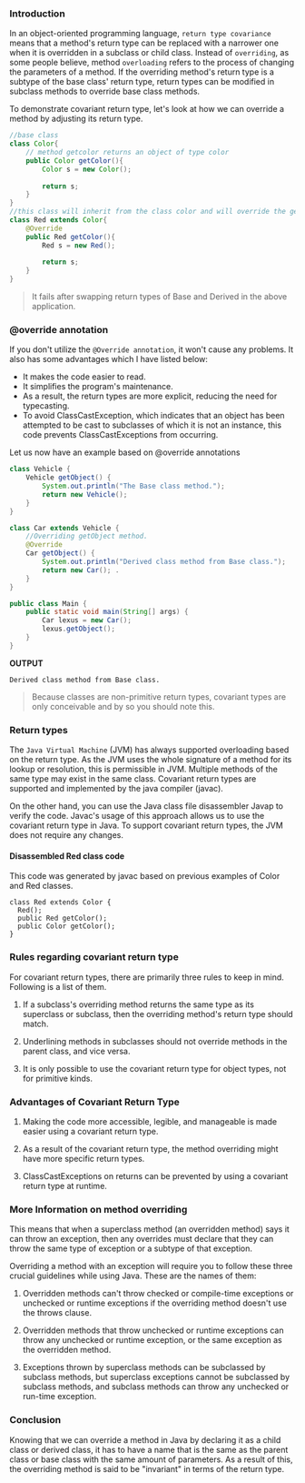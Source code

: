 ### Introduction
In an object-oriented programming language, `return type covariance` means that a method's return type can be replaced with a narrower one when it is overridden in a subclass or child class. Instead of `overriding`, as some people believe, method `overloading` refers to the process of changing the parameters of a method. If the overriding method's return type is a subtype of the base class' return type, return types can be modified in subclass methods to override base class methods. 

To demonstrate covariant return type, let's look at how we can override a method by adjusting its return type.
```Java
//base class
class Color{
    // method getcolor returns an object of type color
    public Color getColor(){
        Color s = new Color();
        
        return s;
    }
}
//this class will inherit from the class color and will override the getcolor() method returning the object of the type red class
class Red extends Color{
    @Override
    public Red getColor(){
        Red s = new Red();
        
        return s;
    }
}
```
> It fails after swapping return types of Base and Derived in the above application.
### @override annotation
If you don't utilize the `@Override annotation`, it won't cause any problems. It also has some advantages which I have listed below:

- It makes the code easier to read.
- It simplifies the program's maintenance.
- As a result, the return types are more explicit, reducing the need for typecasting.
- To avoid ClassCastException, which indicates that an object has been attempted to be cast to subclasses of which it is not an instance, this code prevents ClassCastExceptions from occurring.

Let us now have an example based on @override annotations
```Java
class Vehicle {
    Vehicle getObject() {
        System.out.println("The Base class method.");
        return new Vehicle(); 
    }
}

class Car extends Vehicle {
    //Overriding getObject method.
    @Override
    Car getObject() {
        System.out.println("Derived class method from Base class.");
        return new Car(); .
    }
}

public class Main {
    public static void main(String[] args) {
        Car lexus = new Car(); 
        lexus.getObject(); 
    }
}

```
**OUTPUT**
```
Derived class method from Base class.
```
> Because classes are non-primitive return types, covariant types are only conceivable and by so you should note this.

### Return types
The `Java Virtual Machine` (JVM) has always supported overloading based on the return type. As the JVM uses the whole signature of a method for its lookup or resolution, this is permissible in JVM. Multiple methods of the same type may exist in the same class. Covariant return types are supported and implemented by the java compiler (javac).

On the other hand, you can use the Java class file disassembler Javap to verify the code. Javac's usage of this approach allows us to use the covariant return type in Java. To support covariant return types, the JVM does not require any changes.
#### Disassembled Red class code
This code was generated by javac based on previous examples of Color and Red classes.
```
class Red extends Color {
  Red();
  public Red getColor();
  public Color getColor();
}
```
### Rules regarding covariant return type
For covariant return types, there are primarily three rules to keep in mind. Following is a list of them.
1. If a subclass's overriding method returns the same type as its superclass or subclass, then the overriding method's return type should match.

2. Underlining methods in subclasses should not override methods in the parent class, and vice versa.

3. It is only possible to use the covariant return type for object types, not for primitive kinds.
### Advantages of Covariant Return Type
1. Making the code more accessible, legible, and manageable is made easier using a covariant return type.

2. As a result of the covariant return type, the method overriding might have more specific return types.

3. ClassCastExceptions on returns can be prevented by using a covariant return type at runtime.

### More Information on method overriding
This means that when a superclass method (an overridden method) says it can throw an exception, then any overrides must declare that they can throw the same type of exception or a subtype of that exception.

Overriding a method with an exception will require you to follow these three crucial guidelines while using Java. These are the names of them:
1. Overridden methods can't throw checked or compile-time exceptions or unchecked or runtime exceptions if the overriding method doesn't use the throws clause.

2. Overridden methods that throw unchecked or runtime exceptions can throw any unchecked or runtime exception, or the same exception as the overridden method.

3. Exceptions thrown by superclass methods can be subclassed by subclass methods, but superclass exceptions cannot be subclassed by subclass methods, and subclass methods can throw any unchecked or run-time exception.
### Conclusion
Knowing that we can override a method in Java by declaring it as a child class or derived class, it has to have a name that is the same as the parent class or base class with the same amount of parameters. As a result of this, the overriding method is said to be "invariant" in terms of the return type.

